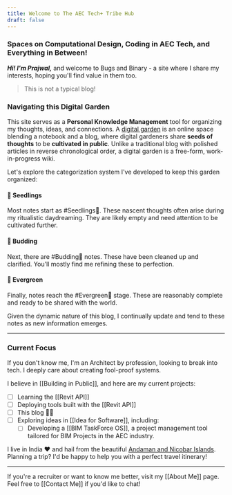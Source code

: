 ```yaml
---
title: Welcome to The AEC Tech+ Tribe Hub
draft: false
---
```

### Spaces on Computational Design, Coding in AEC Tech, and Everything in Between!

***Hi! I'm Prajwal,*** and welcome to Bugs and Binary - a site where I share my interests, hoping you'll find value in them too.

> This is not a typical blog!

### Navigating this Digital Garden

This site serves as a **Personal Knowledge Management** tool for organizing my thoughts, ideas, and connections. A [digital garden](https://maggieappleton.com/garden-history) is an online space blending a notebook and a blog, where digital gardeners share **seeds of thoughts** to be **cultivated in public**. Unlike a traditional blog with polished articles in reverse chronological order, a digital garden is a free-form, work-in-progress wiki.

Let's explore the categorization system I've developed to keep this garden organized:

#### 🌱 Seedlings
Most notes start as #Seedlings🌱. These nascent thoughts often arise during my ritualistic daydreaming. They are likely empty and need attention to be cultivated further.

#### 🌿 Budding
Next, there are #Budding🌿 notes. These have been cleaned up and clarified. You'll mostly find me refining these to perfection.

#### 🌳 Evergreen
Finally, notes reach the #Evergreen🌳 stage. These are reasonably complete and ready to be shared with the world. 

Given the dynamic nature of this blog, I continually update and tend to these notes as new information emerges.

---

### Current Focus

If you don't know me, I'm an Architect by profession, looking to break into tech. I deeply care about creating fool-proof systems.

I believe in [[Building in Public]], and here are my current projects:

- [ ] Learning the [[Revit API]]
- [ ] Deploying tools built with the [[Revit API]]
- [ ] This blog 🙋‍♂️
- [ ] Exploring ideas in [[Idea for Software]], including:
    - [ ] Developing a [[BIM TaskForce OS]], a project management tool tailored for BIM Projects in the AEC industry.

I live in India ❤️ and hail from the beautiful [Andaman and Nicobar Islands](https://en.wikipedia.org/wiki/Andaman_and_Nicobar_Islands). Planning a trip? I'd be happy to help you with a perfect travel itinerary!

---

If you're a recruiter or want to know me better, visit my [[About Me]] page. Feel free to [[Contact Me]] if you'd like to chat!
